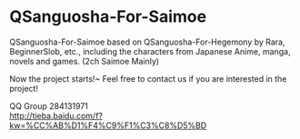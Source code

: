 QSanguosha-For-Saimoe
=====================

QSanguosha-For-Saimoe based on QSanguosha-For-Hegemony by Rara, BeginnerSlob, etc., including the characters from Japanese Anime, manga, novels and games. (2ch Saimoe Mainly)

Now the project starts!~ Feel free to contact us if you are interested in the project!

QQ Group 284131971  
http://tieba.baidu.com/f?kw=%CC%AB%D1%F4%C9%F1%C3%C8%D5%BD

 
